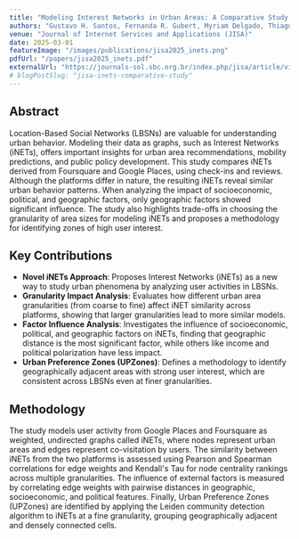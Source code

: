 ```yaml
---
title: "Modeling Interest Networks in Urban Areas: A Comparative Study of Google Places and Foursquare Across Countries"
authors: "Gustavo H. Santos, Fernanda R. Gubert, Myriam Delgado, Thiago H. Silva"
venue: "Journal of Internet Services and Applications (JISA)"
date: 2025-03-01
featureImage: "/images/publications/jisa2025_inets.png"
pdfUrl: "/papers/jisa2025_inets.pdf"
externalUrl: "https://journals-sol.sbc.org.br/index.php/jisa/article/view/5152"
# blogPostSlug: "jisa-inets-comparative-study"
---
```


## Abstract

Location-Based Social Networks (LBSNs) are valuable for understanding urban behavior. Modeling their data as graphs, such as Interest Networks (iNETs), offers important insights for urban area recommendations, mobility predictions, and public policy development. This study compares iNETs derived from Foursquare and Google Places, using check-ins and reviews. Although the platforms differ in nature, the resulting iNETs reveal similar urban behavior patterns. When analyzing the impact of socioeconomic, political, and geographic factors, only geographic factors showed significant influence. The study also highlights trade-offs in choosing the granularity of area sizes for modeling iNETs and proposes a methodology for identifying zones of high user interest.

## Key Contributions

- **Novel iNETs Approach**: Proposes Interest Networks (iNETs) as a new way to study urban phenomena by analyzing user activities in LBSNs.
- **Granularity Impact Analysis**: Evaluates how different urban area granularities (from coarse to fine) affect iNET similarity across platforms, showing that larger granularities lead to more similar models.
- **Factor Influence Analysis**: Investigates the influence of socioeconomic, political, and geographic factors on iNETs, finding that geographic distance is the most significant factor, while others like income and political polarization have less impact.
- **Urban Preference Zones (UPZones)**: Defines a methodology to identify geographically adjacent areas with strong user interest, which are consistent across LBSNs even at finer granularities.

## Methodology

The study models user activity from Google Places and Foursquare as weighted, undirected graphs called iNETs, where nodes represent urban areas and edges represent co-visitation by users. The similarity between iNETs from the two platforms is assessed using Pearson and Spearman correlations for edge weights and Kendall's Tau for node centrality rankings across multiple granularities. The influence of external factors is measured by correlating edge weights with pairwise distances in geographic, socioeconomic, and political features. Finally, Urban Preference Zones (UPZones) are identified by applying the Leiden community detection algorithm to iNETs at a fine granularity, grouping geographically adjacent and densely connected cells.
